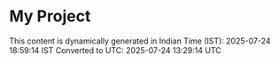 # My Project

This content is dynamically generated in Indian Time (IST): 2025-07-24 18:59:14 IST
Converted to UTC: 2025-07-24 13:29:14 UTC
